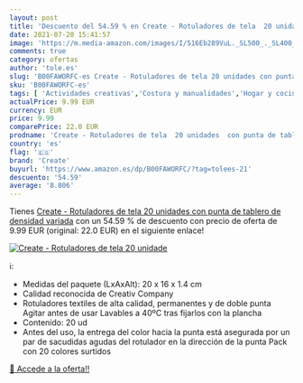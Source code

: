 ```yaml
---
layout: post
title: 'Descuento del 54.59 % en Create - Rotuladores de tela  20 unidade'
date: 2021-07-20 15:41:57
image: 'https://m.media-amazon.com/images/I/516Eb289VuL._SL500_._SL400_.jpg'
comments: true
category: ofertas
author: 'tole.es'
slug: 'B00FAWORFC-es Create - Rotuladores de tela 20 unidades con punta de...'
sku: 'B00FAWORFC-es'
tags: [ 'Actividades creativas','Costura y manualidades','Hogar y cocina','Juguetes','Juguetes y juegos','Material de escritura y dibujo para niños','Rotuladores de colores para niños','Tinte y dibujo en tejidos','create','rotuladores', ]
actualPrice: 9.99 EUR
currency: EUR
price: 9.99
comparePrice: 22.0 EUR
prodname: 'Create - Rotuladores de tela  20 unidades  con punta de tablero de densidad variada'
country: 'es'
flag: '🇪🇸'
brand: 'Create'
buyurl: 'https://www.amazon.es/dp/B00FAWORFC/?tag=tolees-21'
descuento: '54.59'
average: '8.806'
---
```


Tienes [Create - Rotuladores de tela  20 unidades  con punta de tablero de densidad variada](https://www.amazon.es/dp/B00FAWORFC/?tag=tolees-21) con un 54.59 % de descuento con precio de oferta de 9.99 EUR (original: 22.0 EUR) en el siguiente enlace!

[![Create - Rotuladores de tela  20 unidade](https://m.media-amazon.com/images/I/516Eb289VuL._SL500_._SL400_.jpg)](https://www.amazon.es/dp/B00FAWORFC/?tag=tolees-21)

ℹ️:

- Medidas del paquete (LxAxAlt): 20 x 16 x 1.4 cm
- Calidad reconocida de Creativ Company
- Rotuladores textiles de alta calidad, permanentes y de doble punta Agitar antes de usar Lavables a 40ºC tras fijarlos con la plancha
- Contenido: 20 ud
- Antes del uso, la entrega del color hacia la punta está asegurada por un par de sacudidas agudas del rotulador en la dirección de la punta Pack con 20 colores surtidos

[🛒 Accede a la oferta!!](https://www.amazon.es/dp/B00FAWORFC/?tag=tolees-21)
